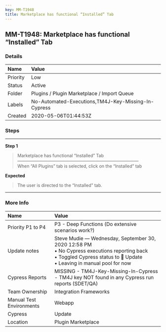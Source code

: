 ```yaml
---
key: MM-T1948
title: Marketplace has functional “Installed” Tab
---
```


## MM-T1948: Marketplace has functional “Installed” Tab

### Details

| Name     | Value                                               |
| :------- | :-------------------------------------------------- |
| Priority | Low                                                 |
| Status   | Active                                              |
| Folder   | Plugins / Plugin Marketplace / Import Queue         |
| Labels   | No-Automated-Executions,TM4J-Key-Missing-In-Cypress |
| Created  | 2020-05-06T01:44:53Z                                |

### Steps

<hr/>

**Step 1**

> <article>Marketplace has functional &ldquo;Installed&rdquo; Tab<br />&mdash;&mdash;&mdash;&mdash;&mdash;&mdash;&mdash;&mdash;&mdash;&mdash;&mdash;&mdash;&mdash;&mdash;&mdash;&mdash;&mdash;&mdash;&mdash;&mdash;&mdash;&mdash;&mdash;&mdash;&mdash;&mdash;&mdash;&mdash;<br />When &ldquo;All Plugins&rdquo; tab is selected, click on the &ldquo;Installed&rdquo; tab</article>

**Expected**

> <article>The user is directed to the &ldquo;Installed&rdquo; tab.</article>

<hr/>

### More Info

| Name                     | Value                                                                                                                                                                      |
| :----------------------- | :------------------------------------------------------------------------------------------------------------------------------------------------------------------------- |
| Priority P1 to P4        | P3 - Deep Functions (Do extensive scenarios work?)                                                                                                                         |
| Update notes             | Steve Mudie — Wednesday, September 30, 2020 12:58 PM<br>• No Cypress executions reporting back<br>• Toggled Cypress status to 🔧 Update<br>• Leaving in manual pool for now |
| Cypress Reports          | MISSING - TM4J-Key-Missing-In-Cypress - TM4J key NOT found in any Cypress run reports (SDET/QA)                                                                            |
| Team Ownership           | Integration Frameworks                                                                                                                                                     |
| Manual Test Environments | Webapp                                                                                                                                                                     |
| Cypress                  | Update                                                                                                                                                                     |
| Location                 | Plugin Marketplace                                                                                                                                                         |
